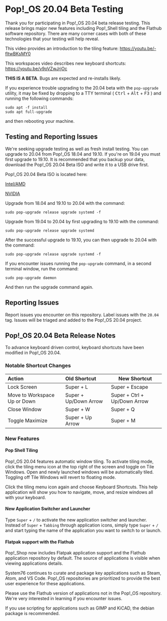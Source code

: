 # Pop!_OS 20.04 Beta Testing

Thank you for participating in Pop!\_OS 20.04 beta release testing. This release brings major new features including Pop!_Shell tiling and the Flathub software repository. There are many corner cases with both of these technologies that your testing will help reveal.

This video provides an introduction to the tiling feature: https://youtu.be/-fltwBKsMY0

This workspaces video describes new keyboard shortcuts: https://youtu.be/v9oVZwJrjOc

**THIS IS A BETA**. Bugs are expected and re-installs likely.

If you experience trouble upgrading to the 20.04 beta with the `pop-upgrade` utility, it may be fixed by dropping to a TTY terminal ( <kbd>Ctrl</kbd> + <kbd>Alt</kbd> + <kbd>F3</kbd> ) and running the following commands:
```
sudo apt -f install
sudo apt full-upgrade
```
and then rebooting your machine. 

## Testing and Reporting Issues

We're seeking upgrade testing as well as fresh install testing. You can upgrade to 20.04 from Pop!\_OS 18.04 and 19.10. If you're on 19.04 you must first upgrade to 19.10. It is recommended that you backup your data, download the Pop!\_OS 20.04 Beta ISO and write it to a USB drive first.

Pop!_OS 20.04 Beta ISO is located here:

[Intel/AMD](https://pop-iso.sfo2.cdn.digitaloceanspaces.com/20.04/amd64/intel/4/pop-os_20.04_amd64_intel_4.iso)


[NVIDIA](https://pop-iso.sfo2.cdn.digitaloceanspaces.com/20.04/amd64/nvidia/4/pop-os_20.04_amd64_nvidia_4.iso)

Upgrade from 18.04 and 19.10 to 20.04 with the command:
```
sudo pop-upgrade release upgrade systemd -f
```

Upgrade from 19.04 to 20.04 by first upgrading to 19.10 with the command:
```
sudo pop-upgrade release upgrade systemd
```

After the successful upgrade to 19.10, you can then upgrade to 20.04 with the command:
```
sudo pop-upgrade release upgrade systemd -f
```

If you encounter issues running the `pop-upgrade` command, in a second terminal window, run the command:
```
sudo pop-upgrade daemon
```
And then run the upgrade command again.

## Reporting Issues

Report issues you encounter on this repository. Label issues with the `20.04` tag. Issues will be triaged and added to the Pop!\_OS 20.04 project.

## Pop!_OS 20.04 Beta Release Notes

To advance keyboard driven control, keyboard shortcuts have been modified in Pop!_OS 20.04.

### Notable Shortcut Changes

|          Action            |     Old Shortcut      |      New Shortcut  |
|:---------------------------| :-------------------- |--------------------|
Lock Screen                 | Super + L             | Super + Escape |
Move to Workspace Up or Down | Super + Up/Down Arrow | Super + Ctrl + Up/Down Arrow
Close Window                 | Super + W             | Super + Q
Toggle Maximize              | Super + Up Arrow      | Super + M

### New Features

#### Pop Shell Tiling
Pop!_OS 20.04 features automatic window tiling. To activate tiling mode, click the tiling menu icon at the top right of the screen and toggle on Tile Windows. Open and newly launched windows will be automatically tiled. Toggling off Tile Windows will revert to floating mode.

Click the tiling menu icon again and choose Keyboard Shortcuts. This help application will show you how to navigate, move, and resize windows all with your keyboard.

#### New Application Switcher and Launcher
Type `Super` + `/` to activate the new application switcher and launcher. Instead of `Super` + `Tabbing` through application icons, simply type `Super` + `/` and start typing the name of the application you want to switch to or launch.

#### Flatpak support with the Flathub
Pop!_Shop now includes Flatpak application support and the Flathub application repository by default. The source of applications is visible when viewing applications details.

System76 continues to curate and package key applications such as Steam, Atom, and VS Code. Pop!_OS repositories are prioritized to provide the best user experience for these applications.

Please use the Flathub version of applications not in the Pop!_OS repository. We're very interested in learning if you encounter issues.

If you use scripting for applications such as GIMP and KiCAD, the debian package is recommended.

